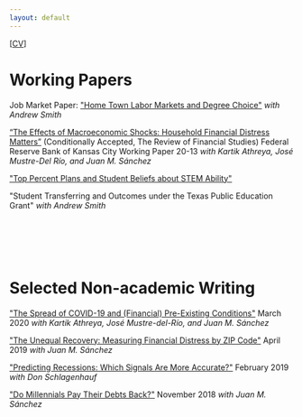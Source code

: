 ```yaml
---
layout: default
---
```

 [<a href="/assets/docs/ryan_mather_cv.pdf">CV</a>]

 
# Working Papers

Job Market Paper: <a href="/assets/docs/jmp_ryan_mather.pdf">"Home Town Labor Markets and Degree Choice"</a> _with Andrew Smith_

[“The Effects of Macroeconomic Shocks: Household Financial Distress Matters”](https://www.kansascityfed.org/documents/8471/rwp20-13athreyamathermustredelriosanchez.pdf) (Conditionally Accepted, The Review of Financial Studies) Federal Reserve Bank of Kansas City Working Paper  20-13 _with Kartik Athreya, José Mustre-Del Río, and Juan M. Sánchez_

<a href="/assets/docs/STEM_Beliefs.pdf">"Top Percent Plans and Student Beliefs about STEM Ability"</a>

"Student Transferring and Outcomes under the Texas Public Education Grant" _with Andrew Smith_



<br/><br/>
<br/><br/>

# Selected Non-academic Writing

<a href="https://www.richmondfed.org/-/media/richmondfedorg/research/economists/bios/pdfs/athreya_covid19_paper_part2.pdf">"The Spread of COVID-19 and (Financial) Pre-Existing Conditions"</a> March 2020 _with Kartik Athreya, José Mustre-del-Río, and Juan M. Sánchez_ 

<a href="https://www.stlouisfed.org/publications/regional-economist/first-quarter-2019/unequal-recovery-measuring-financial-distress">"The Unequal Recovery: Measuring Financial Distress by ZIP Code"</a> April 2019 _with Juan M. Sánchez_ 

<a href="https://www.stlouisfed.org/on-the-economy/2019/february/predicting-recessions-which-signals-accurate">"Predicting Recessions: Which Signals Are More Accurate?"</a> February 2019 _with Don Schlagenhauf_ 

<a href="https://www.stlouisfed.org/on-the-economy/2018/november/millennials-pay-debts-back">"Do Millennials Pay Their Debts Back?"</a> November 2018 _with Juan M. Sánchez_
